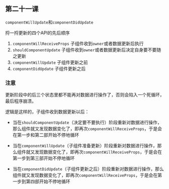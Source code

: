 ## 第二十一课

``componentWillUpdate``和``componentDidUpdate``

捋一捋更新的四个API的先后顺序
1. ``componentWillReceiveProps``  子组件收到``owner``或者数据更新后执行
2. ``shouldComponentUpdate``      子组件收到``owner``或者数据更新后决定自身要不要随之更新
3. ``componentWillUpdate``        子组件更新之前
4. ``componentDidUpdate``         子组件更新之后

### **注意**
更新阶段中的后三个状态里都不能再对数据进行操作了，否则会陷入一个死循环，最后程序崩溃。

逻辑是这样的，子组件收到数据更新以后：
- 当在``shouldComponentUpdate``（决定要不要执行）阶段重新对数据进行操作，那么组件就又发现数据变化了，即再次``componentWillReceiveProps``，于是会在第一步和第二部开始不停地循环

- 当在``componentWillUpdate``（子组件准备更新）阶段重新对数据进行操作，那么组件就又发现数据变化了，即再次``componentWillReceiveProps``，于是会在第一步到第三部开始不停地循环

- 当在``componentDidUpdate``（子组件更新之后）阶段重新对数据进行操作，那么组件就又发现数据变化了，即再次``componentWillReceiveProps``，于是会在第一步到第四部开始不停地循环
